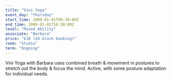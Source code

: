 ```yaml
---
title: "Vini Yoga"
event_day: "thursday"
start_time: 2000-01-01T09:30:00Z
end_time: 2000-01-01T10:30:00Z
level: "Mixed Ability"
associate: "Barbara"
price: "£10 (£8 block booking)"
room: "Studio"
term: "Ongoing"
---
```


Vini Yoga with Barbara uses combined breath & movement in postures to stretch out the body & focus the mind. Active, with some posture adaptation for individual needs.